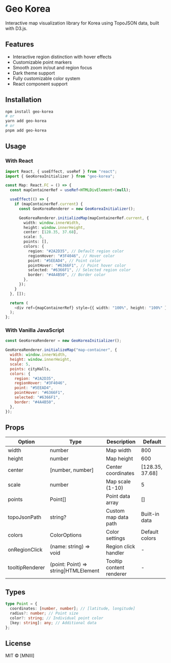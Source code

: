 # Geo Korea

Interactive map visualization library for Korea using TopoJSON data, built with D3.js.

## Features

- Interactive region distinction with hover effects
- Customizable point markers
- Smooth zoom in/out and region focus
- Dark theme support
- Fully customizable color system
- React component support

## Installation

```bash
npm install geo-korea
# or
yarn add geo-korea
# or
pnpm add geo-korea
```

## Usage

### With React

```typescript
import React, { useEffect, useRef } from "react";
import { GeoKoreaInitializer } from "geo-korea";

const Map: React.FC = () => {
  const mapContainerRef = useRef<HTMLDivElement>(null);

  useEffect(() => {
    if (mapContainerRef.current) {
      const GeoKoreaRenderer = new GeoKoreaInitializer();

      GeoKoreaRenderer.initializeMap(mapContainerRef.current, {
        width: window.innerWidth,
        height: window.innerHeight,
        center: [128.35, 37.68],
        scale: 5,
        points: [],
        colors: {
          region: "#2A2D35", // Default region color
          regionHover: "#3F4046", // Hover color
          point: "#5EEAD4", // Point color
          pointHover: "#6366F1", // Point hover color
          selected: "#6366F1", // Selected region color
          border: "#4A4B50", // Border color
        },
      });
    }
  }, []);

  return (
    <div ref={mapContainerRef} style={{ width: "100%", height: "100%" }} />
  );
};
```

### With Vanilla JavaScript

```javascript
const GeoKoreaRenderer = new GeoKoreaInitializer();

GeoKoreaRenderer.initializeMap("map-container", {
  width: window.innerWidth,
  height: window.innerHeight,
  scale: 5,
  points: cityHalls,
  colors: {
    region: "#2A2D35",
    regionHover: "#3F4046",
    point: "#5EEAD4",
    pointHover: "#6366F1",
    selected: "#6366F1",
    border: "#4A4B50",
  },
});
```

## Props

| Option          | Type                                  | Description              | Default         |
| --------------- | ------------------------------------- | ------------------------ | --------------- |
| width           | number                                | Map width                | 800             |
| height          | number                                | Map height               | 600             |
| center          | [number, number]                      | Center coordinates       | [128.35, 37.68] |
| scale           | number                                | Map scale (1-10)         | 5               |
| points          | Point[]                               | Point data array         | []              |
| topoJsonPath    | string?                               | Custom map data path     | Built-in data   |
| colors          | ColorOptions                          | Color settings           | Default colors  |
| onRegionClick   | (name: string) => void                | Region click handler     | -               |
| tooltipRenderer | (point: Point) => string\|HTMLElement | Tooltip content renderer | -               |

## Types

```typescript
type Point = {
  coordinates: [number, number]; // [latitude, longitude]
  radius?: number; // Point size
  color?: string; // Individual point color
  [key: string]: any; // Additional data
};
```

## License

MIT © [MNIII]
